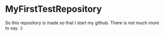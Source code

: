 # MyFirstTestRepository
So this repository is made so that I start my github. 
There is not much more to say. 
:)
